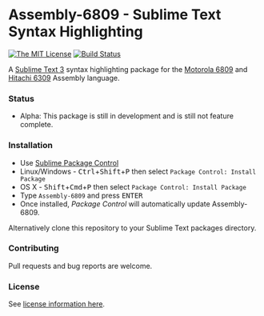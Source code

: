 # Assembly-6809 - Sublime Text Syntax Highlighting

[![The MIT License](https://img.shields.io/badge/license-MIT-brightgreen.svg)](http://opensource.org/licenses/MIT)
[![Build Status](https://travis-ci.org/dougmasten/sublime-assembly-6809.svg?branch=master)](https://travis-ci.org/dougmasten/sublime-assembly-6809)

A [Sublime Text 3][Sublime] syntax highlighting package for the [Motorola 6809][Motorola] and [Hitachi 6309][Hitachi] Assembly language.

### Status
* Alpha: This package is still in development and is still not feature complete.

### Installation
* Use [Sublime Package Control](http://wbond.net/sublime_packages/package_control "Sublime Package Control")
 * Linux/Windows - <kbd>Ctrl</kbd>+<kbd>Shift</kbd>+<kbd>P</kbd> then select `Package Control: Install Package`
 * OS X - <kbd>Shift</kbd>+<kbd>Cmd</kbd>+<kbd>P</kbd> then select `Package Control: Install Package`
* Type `Assembly-6809` and press <kbd>ENTER</kbd>
* Once installed, _Package Control_ will automatically update Assembly-6809.

Alternatively clone this repository to your Sublime Text packages directory.

### Contributing

Pull requests and bug reports are welcome.

### License

See [license information here](LICENSE).

[Sublime]: https://www.sublimetext.com/
[Motorola]: https://en.wikipedia.org/wiki/Motorola_6809
[Hitachi]: https://en.wikipedia.org/wiki/Hitachi_6309
